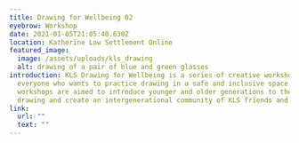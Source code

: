 ```yaml
---
title: Drawing for Wellbeing 02
eyebrow: Workshop
date: 2021-01-05T21:05:40.630Z
location: Katherine Low Settlement Online
featured_image:
  image: /assets/uploads/kls_drawing
  alt: drawing of a pair of blue and green glasses
introduction: KLS Drawing for Wellbeing is a series of creative workshops for
  everyone who wants to practice drawing in a safe and inclusive space. The
  workshops are aimed to introduce younger and older generations to the art of
  drawing and create an intergenerational community of KLS friends and artists.
link:
  url: ""
  text: ""
---
```

